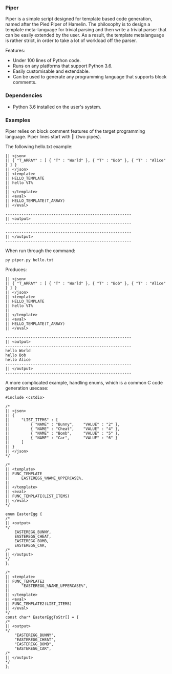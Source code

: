 ### Piper

Piper is a simple script designed for template based code generation, named after the Pied Piper of Hamelin. The philosophy is to design a template meta-language for trivial parsing and then write a trivial parser that can be easily extended by the user. As a result, the template metalanguage is rather strict, in order to take a lot of workload off the parser.

Features:
* Under 100 lines of Python code.
* Runs on any platforms that support Python 3.6.
* Easily customisable and extendable.
* Can be used to generate any programming language that supports block comments.

### Dependencies

* Python 3.6 installed on the user's system.

### Examples

Piper relies on block comment features of the target programming language. Piper lines start with || (two pipes).

The following hello.txt example:
```
|| <json>
|| { "T_ARRAY" : [ { "T" : "World" }, { "T" : "Bob" }, { "T" : "Alice" } ] }
|| </json>
|| <template>
|| HELLO_TEMPLATE
|| hello %T%
|| 
|| </template>
|| <eval>
|| HELLO_TEMPLATE(T_ARRAY)
|| </eval>

-------------------------------------------------------
|| <output>
-------------------------------------------------------

-------------------------------------------------------
|| </output>
-------------------------------------------------------
```

When run through the command:
```
py piper.py hello.txt
```

Produces:
```
|| <json>
|| { "T_ARRAY" : [ { "T" : "World" }, { "T" : "Bob" }, { "T" : "Alice" } ] }
|| </json>
|| <template>
|| HELLO_TEMPLATE
|| hello %T%
|| 
|| </template>
|| <eval>
|| HELLO_TEMPLATE(T_ARRAY)
|| </eval>

-------------------------------------------------------
|| <output>
-------------------------------------------------------
hello World
hello Bob
hello Alice
-------------------------------------------------------
|| </output>
-------------------------------------------------------

```

A more complicated example, handling enums, which is a common C code generation usecase:
```
#include <cstdio>

/*
|| <json>
|| {
||     "LIST_ITEMS" : [
||         { "NAME" : "Bunny",    "VALUE" : "2" },
||         { "NAME" : "Cheat",    "VALUE" : "4" },
||         { "NAME" : "Bomb",     "VALUE" : "5" },
||         { "NAME" : "Car",      "VALUE" : "6" }
||     ]
|| }
|| </json>
*/

/*
|| <template>
|| FUNC_TEMPLATE
||     EASTEREGG_%NAME_UPPERCASE%,
|| 
|| </template>
|| <eval>
|| FUNC_TEMPLATE(LIST_ITEMS)
|| </eval>
*/

enum EasterEgg {
/*
|| <output>
*/
    EASTEREGG_BUNNY,
    EASTEREGG_CHEAT,
    EASTEREGG_BOMB,
    EASTEREGG_CAR,
/*
|| </output>
*/
};

/*
|| <template>
|| FUNC_TEMPLATE2
||     "EASTEREGG_%NAME_UPPERCASE%",
|| 
|| </template>
|| <eval>
|| FUNC_TEMPLATE2(LIST_ITEMS)
|| </eval>
*/
const char* EasterEggToStr[] = {
/*
|| <output>
*/
    "EASTEREGG_BUNNY",
    "EASTEREGG_CHEAT",
    "EASTEREGG_BOMB",
    "EASTEREGG_CAR",
/*
|| </output>
*/
};
```
